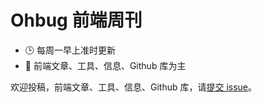 # Ohbug 前端周刊

- 🕒 每周一早上准时更新
- 👋 前端文章、工具、信息、Github 库为主

欢迎投稿，前端文章、工具、信息、Github 库，请[提交 issue](https://github.com/ohbug-org/weekly/issues)。
